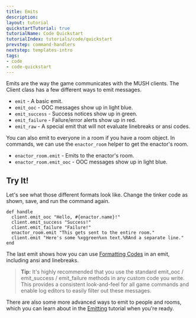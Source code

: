 ```yaml
---
title: Emits
description:
layout: tutorial
quickstartTutorial: true
tutorialName: Code Quickstart
tutorialIndex: tutorials/code/quickstart
prevstep: command-handlers
nextstep: templates-intro
tags: 
- code
- code-quickstart
---
```


Emits are the way the game communicates with the MUSH clients.  The Client class has a few different ways to emit messages.

* `emit` - A basic emit.
* `emit_ooc` - OOC messages show up in light blue.
* `emit_success` - Success notices show up in green.
* `emit_failure` - Failure/error alerts show up in red.
* `emit_raw` - A special emit that will not evaluate linebreaks or ansi codes.

You can also emit to everyone in a room if you have a room object.  In commands, we can use the `enactor_room` helper to get the enactor's room.

* `enactor_room.emit`  - Emits to the enactor's room.
* `enactor_room.emit_ooc` - OOC messages show up in light blue.

## Try It!

Let's see what those different formats look like.  Change the tinker code as shown, save, and run the command again.

    def handle
      client.emit_ooc "Hello, #{enactor.name}!"
      client.emit_success "Success!"
      client.emit_failure "Failure!"    
      enactor_room.emit "This gets sent to the entire room."
      client.emit "Here's some %xggreen%xn text.%RAnd a separate line."
    end

The last emit shows how you can use [Formatting Codes](/tutorials/code/formatting) in an emit, including ansi and linebreaks.

> <i class="fa fa-info-circle"></i> **Tip:** It's highly recommended that you use the standard emit_ooc / emit_success / emit_failure methods in any custom code you write.  This provides a consistent look-and-feel for all game commands and enable log editors to easily filter out these messages.

There are also some more advanced ways to emit to people and rooms, which you can learn about in the [Emitting](/tutorials/code/emitting) tutorial when you're ready.